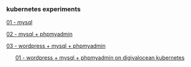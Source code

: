### kubernetes experiments

[01 - mysql](01_mysql/README.md)

[02 - mysql + phpmyadmin](02_mysql_phpmyadmin/README.md)

[03 - wordpress + mysql + phpmyadmin](03_wordpress_mysql_phpmyadmin/README.md)

&nbsp;&nbsp;&nbsp;&nbsp;&nbsp;&nbsp;[01 - wordpress + mysql + phpmyadmin on digiyalocean kubernetes](03_wordpress_mysql_phpmyadmin/01_digitalocean_kubernetes/)







